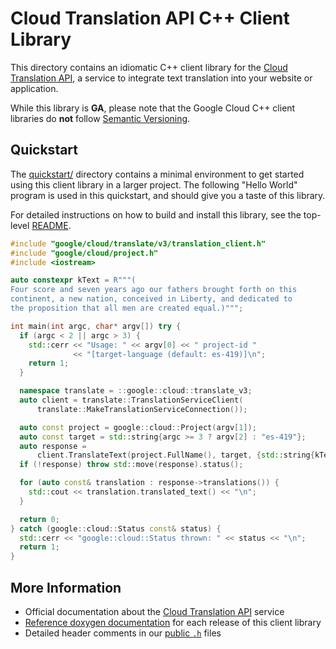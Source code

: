 # Cloud Translation API C++ Client Library

This directory contains an idiomatic C++ client library for the
[Cloud Translation API][cloud-service-docs], a service to integrate text
translation into your website or application.

While this library is **GA**, please note that the Google Cloud C++ client libraries do **not** follow
[Semantic Versioning](https://semver.org/).

## Quickstart

The [quickstart/](quickstart/README.md) directory contains a minimal environment
to get started using this client library in a larger project. The following
"Hello World" program is used in this quickstart, and should give you a taste of
this library.

For detailed instructions on how to build and install this library, see the
top-level [README](/README.md#building-and-installing).

<!-- inject-quickstart-start -->

```cc
#include "google/cloud/translate/v3/translation_client.h"
#include "google/cloud/project.h"
#include <iostream>

auto constexpr kText = R"""(
Four score and seven years ago our fathers brought forth on this
continent, a new nation, conceived in Liberty, and dedicated to
the proposition that all men are created equal.)""";

int main(int argc, char* argv[]) try {
  if (argc < 2 || argc > 3) {
    std::cerr << "Usage: " << argv[0] << " project-id "
              << "[target-language (default: es-419)]\n";
    return 1;
  }

  namespace translate = ::google::cloud::translate_v3;
  auto client = translate::TranslationServiceClient(
      translate::MakeTranslationServiceConnection());

  auto const project = google::cloud::Project(argv[1]);
  auto const target = std::string{argc >= 3 ? argv[2] : "es-419"};
  auto response =
      client.TranslateText(project.FullName(), target, {std::string{kText}});
  if (!response) throw std::move(response).status();

  for (auto const& translation : response->translations()) {
    std::cout << translation.translated_text() << "\n";
  }

  return 0;
} catch (google::cloud::Status const& status) {
  std::cerr << "google::cloud::Status thrown: " << status << "\n";
  return 1;
}
```

<!-- inject-quickstart-end -->

## More Information

- Official documentation about the [Cloud Translation API][cloud-service-docs] service
- [Reference doxygen documentation][doxygen-link] for each release of this
  client library
- Detailed header comments in our [public `.h`][source-link] files

[cloud-service-docs]: https://cloud.google.com/translate
[doxygen-link]: https://googleapis.dev/cpp/google-cloud-translate/latest/
[source-link]: https://github.com/googleapis/google-cloud-cpp/tree/main/google/cloud/translate
